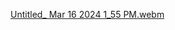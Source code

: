 [Untitled_ Mar 16 2024 1_55 PM.webm](https://github.com/LeandroGuizaCortes/Registro-e-inicio-de-sesi-n/assets/155700969/5faf250b-9d94-4289-a177-ba410c293093)
